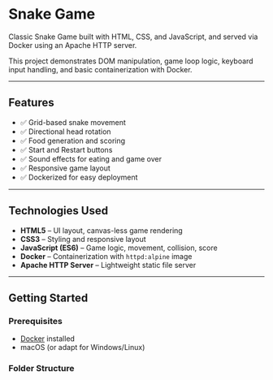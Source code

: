 # Snake Game

Classic Snake Game built with HTML, CSS, and JavaScript, and served via Docker using an Apache HTTP server.

This project demonstrates DOM manipulation, game loop logic, keyboard input handling, and basic containerization with Docker.

---

## Features

- ✅ Grid-based snake movement
- ✅ Directional head rotation
- ✅ Food generation and scoring
- ✅ Start and Restart buttons
- ✅ Sound effects for eating and game over
- ✅ Responsive game layout
- ✅ Dockerized for easy deployment

---

## Technologies Used

- **HTML5** – UI layout, canvas-less game rendering
- **CSS3** – Styling and responsive layout
- **JavaScript (ES6)** – Game logic, movement, collision, score
- **Docker** – Containerization with `httpd:alpine` image
- **Apache HTTP Server** – Lightweight static file server

---

## Getting Started

### Prerequisites

- [Docker](https://www.docker.com/) installed
- macOS (or adapt for Windows/Linux)

### Folder Structure

